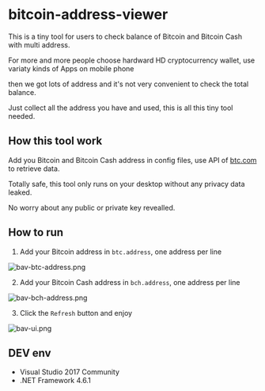 # bitcoin-address-viewer

This is a tiny tool for users to check balance of Bitcoin and Bitcoin Cash with multi address.

For more and more people choose hardward HD cryptocurrency wallet, use variaty kinds of Apps on mobile phone

then we got lots of address and it's not very convenient to check the total balance.

Just collect all the address you have and used, this is all this tiny tool needed.

## How this tool work

Add you Bitcoin and Bitcoin Cash address in config files, use API of [btc.com](https://btc.com/) to retrieve data.

Totally safe, this tool only runs on your desktop without any privacy data leaked.

No worry about any public or private key revealled.

## How to run

1. Add your Bitcoin address in `btc.address`, one address per line

![bav-btc-address.png](https://i.imgur.com/B8zQWvB.png)

2. Add your Bitcoin Cash address in `bch.address`, one address per line

![bav-bch-address.png](https://i.imgur.com/AgQhDH1.png)

3. Click the `Refresh` button and enjoy

![bav-ui.png](https://i.imgur.com/IjG6oio.png)

## DEV env

* Visual Studio 2017 Community
* .NET Framework 4.6.1
